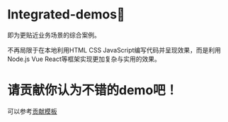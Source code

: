 # Integrated-demos🎉

即为更贴近业务场景的综合案例。

不再局限于在本地利用HTML CSS JavaScript编写代码并呈现效果，而是利用Node.js Vue React等框架实现更加复杂与实用的效果。



# 请贡献你认为不错的demo吧！

可以参考[贡献模板](demos总结指南.md)
